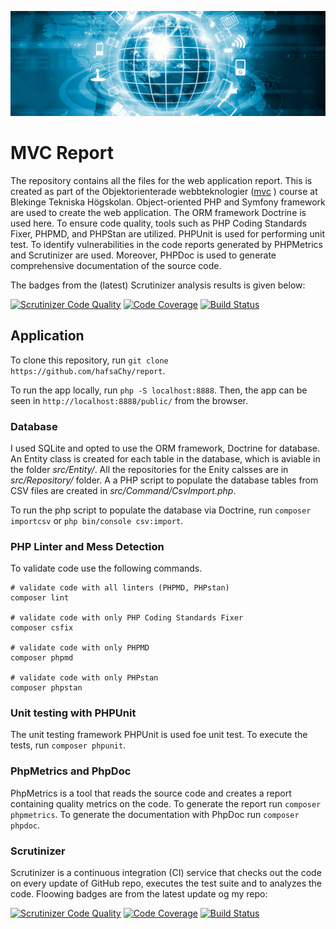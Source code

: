 ![Alt mvc](./public/img/webtech.png)
# MVC Report
The repository contains all the files for the web application report. This is created as part of the Objektorienterade webbteknologier ([mvc](https://dbwebb.se/kurser/mvc-v2)
) course at Blekinge Tekniska Högskolan. Object-oriented PHP and Symfony framework are used to create the web application. The ORM framework Doctrine is used here. To ensure code quality, tools such as PHP Coding Standards Fixer, PHPMD, and PHPStan are utilized. PHPUnit is used for performing unit test. To identify vulnerabilities in the code reports generated by PHPMetrics and Scrutinizer are used. Moreover, PHPDoc is used to generate comprehensive documentation of the source code.

The badges from the (latest) Scrutinizer analysis results is given below:

[![Scrutinizer Code Quality](https://scrutinizer-ci.com/g/hafsaChy/report/badges/quality-score.png?b=main)](https://scrutinizer-ci.com/g/hafsaChy/report/?branch=main) [![Code Coverage](https://scrutinizer-ci.com/g/hafsaChy/report/badges/coverage.png?b=main)](https://scrutinizer-ci.com/g/hafsaChy/report/?branch=main) [![Build Status](https://scrutinizer-ci.com/g/hafsaChy/report/badges/build.png?b=main)](https://scrutinizer-ci.com/g/hafsaChy/report/build-status/main)
## Application

To clone this repository, run ```git clone https://github.com/hafsaChy/report```.

To run the app locally, run ```php -S localhost:8888```. Then, the app can be seen in ```http://localhost:8888/public/``` from the browser.


### Database

I used SQLite and opted to use the ORM framework, Doctrine for database. An Entity class is created for each table in the database, which is aviable in the folder *src/Entity/*. All the repositories for the Enity calsses are in *src/Repository/* folder. A a PHP script to populate the database tables from CSV files are created in *src/Command/CsvImport.php*.

To run the php script to populate the database via Doctrine, run ```composer importcsv``` or ```php bin/console csv:import```.

### PHP Linter and Mess Detection

To validate code use the following commands.

```
# validate code with all linters (PHPMD, PHPstan)
composer lint

# validate code with only PHP Coding Standards Fixer
composer csfix

# validate code with only PHPMD
composer phpmd

# validate code with only PHPstan
composer phpstan

```

### Unit testing with PHPUnit

The unit testing framework PHPUnit is used foe unit test. To execute the tests, run ```composer phpunit```.

### PhpMetrics and PhpDoc

PhpMetrics is a tool that reads the source code and creates a report containing quality metrics on the code. To generate the report run ```composer phpmetrics```. To generate the documentation with PhpDoc run 
```composer phpdoc```.

### Scrutinizer

Scrutinizer is a continuous integration (CI) service that checks out the code on every update of GitHub repo, executes the test suite and to analyzes the code. Floowing badges are from the latest update og my repo:

[![Scrutinizer Code Quality](https://scrutinizer-ci.com/g/hafsaChy/report/badges/quality-score.png?b=main)](https://scrutinizer-ci.com/g/hafsaChy/report/?branch=main) [![Code Coverage](https://scrutinizer-ci.com/g/hafsaChy/report/badges/coverage.png?b=main)](https://scrutinizer-ci.com/g/hafsaChy/report/?branch=main) [![Build Status](https://scrutinizer-ci.com/g/hafsaChy/report/badges/build.png?b=main)](https://scrutinizer-ci.com/g/hafsaChy/report/build-status/main)
